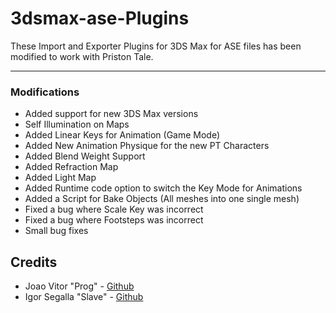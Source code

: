 # 3dsmax-ase-Plugins
These Import and Exporter Plugins for 3DS Max for ASE files has been modified to work with Priston Tale.


------------

### Modifications
- Added support for new 3DS Max versions
- Self Illumination on Maps
- Added Linear Keys for Animation (Game Mode)
- Added New Animation Physique for the new PT Characters
- Added Blend Weight Support
- Added Refraction Map
- Added Light Map
- Added Runtime code option to switch the Key Mode for Animations
- Added a Script for Bake Objects (All meshes into one single mesh)
- Fixed a bug where Scale Key was incorrect
- Fixed a bug where Footsteps was incorrect
- Small bug fixes

## Credits
- Joao Vitor "Prog" - [Github](https://github.com/HiddenUserHere "Github")
- Igor Segalla "Slave" - [Github](https://github.com/igorsegallafa "Github")

